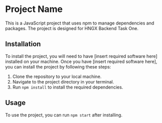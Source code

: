 # Project Name

This is a JavaScript project that uses npm to manage dependencies and packages. The project is designed for HNGX Backend Task One. 

## Installation

To install the project, you will need to have [insert required software here] installed on your machine. Once you have [insert required software here], you can install the project by following these steps:

1. Clone the repository to your local machine.
2. Navigate to the project directory in your terminal.
3. Run `npm install` to install the required dependencies.

## Usage

To use the project, you can run `npm start` after installing. 
